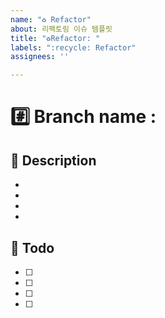 ```yaml
---
name: "♻️ Refactor"
about: 리팩토링 이슈 템플릿
title: "♻️Refactor: "
labels: ":recycle: Refactor"
assignees: ''

---
```


# #️⃣ Branch name :

## 📌 Description
- 
-
-
-

##  :memo: Todo
- [ ] 
- [ ] 
- [ ] 
- [ ] 
